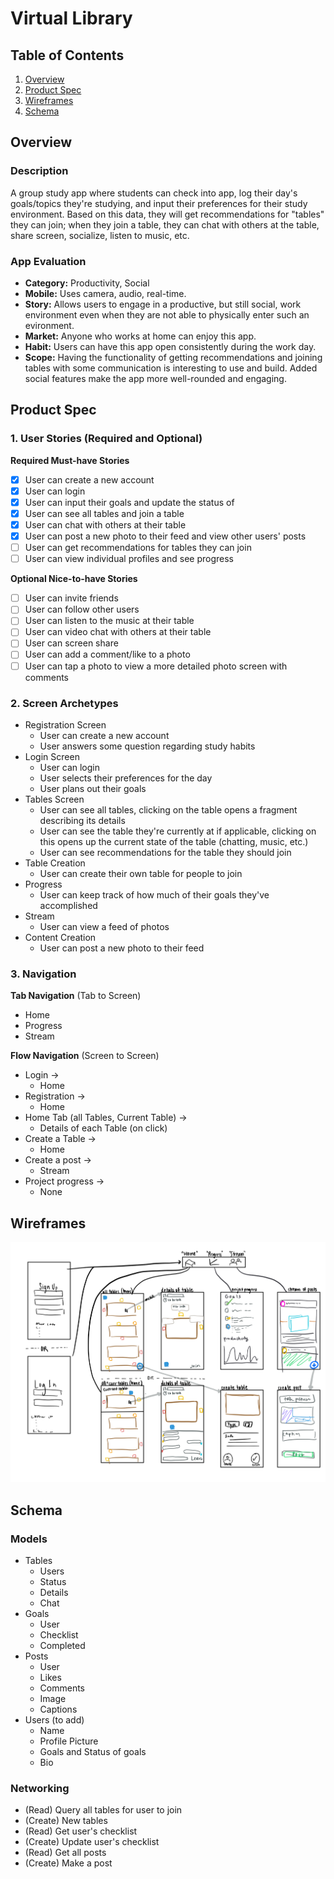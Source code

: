 # Virtual Library

## Table of Contents
1. [Overview](#Overview)
1. [Product Spec](#Product-Spec)
1. [Wireframes](#Wireframes)
2. [Schema](#Schema)

## Overview
### Description
A group study app where students can check into app, log their day's goals/topics they're studying, and input their preferences for their study environment. Based on this data, they will get recommendations for "tables" they can join; when they join a table, they can chat with others at the table, share screen, socialize, listen to music, etc.

### App Evaluation

- **Category:** Productivity, Social
- **Mobile:** Uses camera, audio, real-time.
- **Story:** Allows users to engage in a productive, but still social, work environment even when they are not able to physically enter such an evironment.
- **Market:** Anyone who works at home can enjoy this app.
- **Habit:** Users can have this app open consistently during the work day.
- **Scope:** Having the functionality of getting recommendations and joining tables with some communication is interesting to use and build. Added social features make the app more well-rounded and engaging.

## Product Spec

### 1. User Stories (Required and Optional)

**Required Must-have Stories**

* [x] User can create a new account
* [x] User can login
* [x] User can input their goals and update the status of
* [x] User can see all tables and join a table
* [x] User can chat with others at their table
* [x] User can post a new photo to their feed and view other users' posts
* [ ] User can get recommendations for tables they can join
* [ ] User can view individual profiles and see progress

**Optional Nice-to-have Stories**

* [ ] User can invite friends
* [ ] User can follow other users
* [ ] User can listen to the music at their table
* [ ] User can video chat with others at their table
* [ ] User can screen share
* [ ] User can add a comment/like to a photo
* [ ] User can tap a photo to view a more detailed photo screen with comments

### 2. Screen Archetypes

* Registration Screen
   * User can create a new account
   * User answers some question regarding study habits
* Login Screen
   * User can login
   * User selects their preferences for the day
   * User plans out their goals
* Tables Screen
   * User can see all tables, clicking on the table opens a fragment describing its details
   * User can see the table they're currently at if applicable, clicking on this opens up the current state of the table (chatting, music, etc.)
   * User can see recommendations for the table they should join
* Table Creation
   * User can create their own table for people to join
* Progress
   * User can keep track of how much of their goals they've accomplished
* Stream
   * User can view a feed of photos
* Content Creation
   * User can post a new photo to their feed

### 3. Navigation

**Tab Navigation** (Tab to Screen)

* Home
* Progress
* Stream

**Flow Navigation** (Screen to Screen)

* Login ->
   * Home
* Registration ->
   * Home
* Home Tab (all Tables, Current Table) ->
   * Details of each Table (on click)
* Create a Table ->
   * Home
* Create a post ->
   * Stream
* Project progress ->
   * None

## Wireframes

<img src='wireframes.png' title='Wireframes' width='' alt='Wireframes' />

## Schema

### Models
* Tables
    * Users
    * Status
    * Details
    * Chat
* Goals
    * User
    * Checklist
    * Completed
* Posts
    * User
    * Likes
    * Comments
    * Image
    * Captions
* Users (to add)
    * Name
    * Profile Picture
    * Goals and Status of goals
    * Bio

### Networking
* (Read) Query all tables for user to join
* (Create) New tables
* (Read) Get user's checklist
* (Create) Update user's checklist
* (Read) Get all posts
* (Create) Make a post
